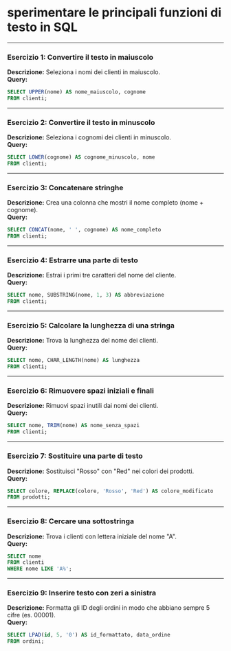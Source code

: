 # sperimentare le principali funzioni di testo in SQL 

---

### **Esercizio 1: Convertire il testo in maiuscolo**

**Descrizione:** Seleziona i nomi dei clienti in maiuscolo.  
**Query:**

```sql
SELECT UPPER(nome) AS nome_maiuscolo, cognome 
FROM clienti;
```

---

### **Esercizio 2: Convertire il testo in minuscolo**

**Descrizione:** Seleziona i cognomi dei clienti in minuscolo.  
**Query:**

```sql
SELECT LOWER(cognome) AS cognome_minuscolo, nome 
FROM clienti;
```

---

### **Esercizio 3: Concatenare stringhe**

**Descrizione:** Crea una colonna che mostri il nome completo (nome + cognome).  
**Query:**

```sql
SELECT CONCAT(nome, ' ', cognome) AS nome_completo 
FROM clienti;
```

---

### **Esercizio 4: Estrarre una parte di testo**

**Descrizione:** Estrai i primi tre caratteri del nome del cliente.  
**Query:**

```sql
SELECT nome, SUBSTRING(nome, 1, 3) AS abbreviazione 
FROM clienti;
```

---

### **Esercizio 5: Calcolare la lunghezza di una stringa**

**Descrizione:** Trova la lunghezza del nome dei clienti.  
**Query:**

```sql
SELECT nome, CHAR_LENGTH(nome) AS lunghezza 
FROM clienti;
```

---

### **Esercizio 6: Rimuovere spazi iniziali e finali**

**Descrizione:** Rimuovi spazi inutili dai nomi dei clienti.  
**Query:**

```sql
SELECT nome, TRIM(nome) AS nome_senza_spazi 
FROM clienti;
```

---

### **Esercizio 7: Sostituire una parte di testo**

**Descrizione:** Sostituisci "Rosso" con "Red" nei colori dei prodotti.  
**Query:**

```sql
SELECT colore, REPLACE(colore, 'Rosso', 'Red') AS colore_modificato 
FROM prodotti;
```

---

### **Esercizio 8: Cercare una sottostringa**

**Descrizione:** Trova i clienti con lettera iniziale del nome "A".  
**Query:**

```sql
SELECT nome 
FROM clienti 
WHERE nome LIKE 'A%';
```

---

### **Esercizio 9: Inserire testo con zeri a sinistra**

**Descrizione:** Formatta gli ID degli ordini in modo che abbiano sempre 5 cifre (es. 00001).  
**Query:**

```sql
SELECT LPAD(id, 5, '0') AS id_formattato, data_ordine 
FROM ordini;
```

